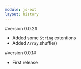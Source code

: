```yaml
---
module: js-ext
layout: history
---
```


#version 0.0.2#

* Added some `String` extentions
* Added `Array`.shuffle()

#version 0.0.1#

* First release